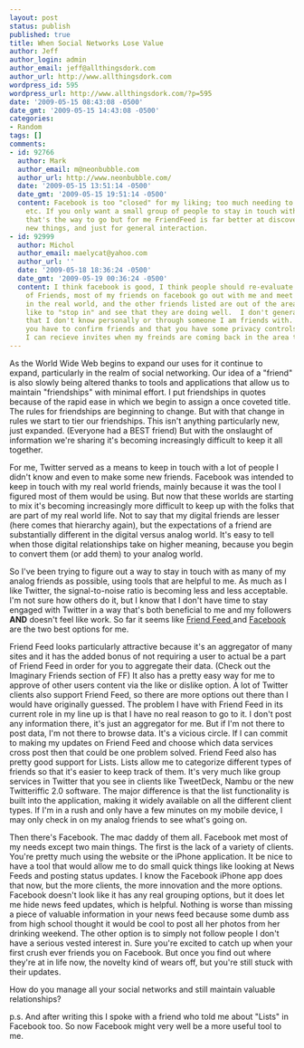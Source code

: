```yaml
---
layout: post
status: publish
published: true
title: When Social Networks Lose Value
author: Jeff
author_login: admin
author_email: jeff@allthingsdork.com
author_url: http://www.allthingsdork.com
wordpress_id: 595
wordpress_url: http://www.allthingsdork.com/?p=595
date: '2009-05-15 08:43:08 -0500'
date_gmt: '2009-05-15 14:43:08 -0500'
categories:
- Random
tags: []
comments:
- id: 92766
  author: Mark
  author_email: m@neonbubble.com
  author_url: http://www.neonbubble.com/
  date: '2009-05-15 13:51:14 -0500'
  date_gmt: '2009-05-15 19:51:14 -0500'
  content: Facebook is too "closed" for my liking; too much needing to confirm friendships,
    etc. If you only want a small group of people to stay in touch with then maybe
    that's the way to go but for me FriendFeed is far better at discovering new people,
    new things, and just for general interaction.
- id: 92999
  author: Michol
  author_email: maelycat@yahoo.com
  author_url: ''
  date: '2009-05-18 18:36:24 -0500'
  date_gmt: '2009-05-19 00:36:24 -0500'
  content: I think facebook is good, I think people should re-evaluate their idea
    of Friends, most of my friends on facebook go out with me and meet up with me
    in the real world, and the other friends listed are out of the area and I just
    like to "stop in" and see that they are doing well.  I don't general accept anyone
    that I don't know personally or through someone I am friends with.  I like that
    you have to confirm friends and that you have some privacy controls.  I love that
    I can recieve invites when my freinds are coming back in the area too ;-)
---
```

<p>As the World Wide Web begins to expand our uses for it continue to expand, particularly in the realm of social networking. Our idea of a "friend" is also slowly being altered thanks to tools and applications that allow us to maintain "friendships" with minimal effort. I put friendships in quotes because of the rapid ease in which we begin to assign a once coveted title. The rules for friendships are beginning to change. But with that change in rules we start to tier our friendships. This isn't anything particularly new, just expanded. (Everyone had a BEST friend) But with the onslaught of information we're sharing it's becoming increasingly difficult to keep it all together. </p>
<p>For me, Twitter served as a means to keep in touch with a lot of people I didn't know and even to make some new friends. Facebook was intended to keep in touch with my real world friends, mainly because it was the tool I figured most of them would be using. But now that these worlds are starting to mix it's becoming increasingly more difficult to keep up with the folks that are part of my real world life. Not to say that my digital friends are lesser (here comes that hierarchy again), but the expectations of a friend are substantially different in the digital versus analog world. It's easy to tell when those digital relationships take on higher meaning, because you begin to convert them (or add them) to your analog world.</p>
<p>So I've been trying to figure out a way to stay in touch with as many of my analog friends as possible, using tools that are helpful to me. As much as I like Twitter, the signal-to-noise ratio is becoming less and less acceptable. I'm not sure how others do it, but I know that I don't have time to stay engaged with Twitter in a way that's both beneficial to me and my followers <strong>AND</strong> doesn't feel like work. So far it seems like <a href="http://www.friendfeed.com">Friend Feed </a>and <a href="http://www.facebook.com">Facebook</a> are the two best options for me.</p>
<p>Friend Feed looks particularly attractive because it's an aggregator of many sites and it has the added bonus of not requiring a user to actual be a part of Friend Feed in order for you to aggregate their data. (Check out the Imaginary Friends section of FF) It also has a pretty easy way for me to approve of other users content via the like or dislike option. A lot of Twitter clients also support Friend Feed, so there are more options out there than I would have originally guessed. The problem I have with Friend Feed in its current role in my line up is that I have no real reason to go to it. I don't post any information there, it's just an aggregator for me. But if I'm not there to post data, I'm not there to browse data. It's a vicious circle. If I can commit to making my updates on Friend Feed and choose which data services cross post then that could be one problem solved. Friend Feed also has pretty good support for Lists. Lists allow me to categorize different types of friends so that it's easier to keep track of them. It's very much like group services in Twitter that you see in clients like TweetDeck, Nambu or the new Twitteriffic 2.0 software. The major difference is that the list functionality is built into the application, making it widely available on all the different client types. If I'm in a rush and only have a few minutes on my mobile device, I may only check in on my analog friends to see what's going on.</p>
<p>Then there's Facebook. The mac daddy of them all. Facebook met most of my needs except two main things. The first is the lack of a variety of clients. You're pretty much using the website or the iPhone application. It be nice to have a tool that would allow me to do small quick things like looking at News Feeds and posting status updates. I know the Facebook iPhone app does that now, but the more clients, the more innovation and the more options. Facebook doesn't look like it has any real grouping options, but it does let me hide news feed updates, which is helpful. Nothing is worse than missing a piece of valuable information in your news feed because some dumb ass from high school thought it would be cool to post all her photos from her drinking weekend.  The other option is to simply not follow people I don't have a serious vested interest in. Sure you're excited to catch up when your first crush ever friends you on Facebook. But once you find out where they're at in life now, the novelty kind of wears off, but you're still stuck with their updates.</p>
<p>How do you manage all your social networks and still maintain valuable relationships?</p>
<p>p.s. And after writing this I spoke with a friend who told me about "Lists" in Facebook too. So now Facebook might very well be a more useful tool to me.</p>
